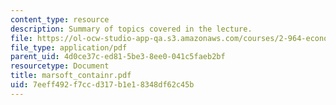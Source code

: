 ```yaml
---
content_type: resource
description: Summary of topics covered in the lecture.
file: https://ol-ocw-studio-app-qa.s3.amazonaws.com/courses/2-964-economics-of-marine-transportation-industries-fall-2006/7eeff492f7ccd317b1e18348df62c45b_marsoft_containr.pdf
file_type: application/pdf
parent_uid: 4d0ce37c-ed81-5be3-8ee0-041c5faeb2bf
resourcetype: Document
title: marsoft_containr.pdf
uid: 7eeff492-f7cc-d317-b1e1-8348df62c45b
---
```

